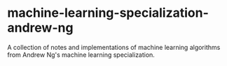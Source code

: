 # machine-learning-specialization-andrew-ng
A collection of notes and implementations of machine learning algorithms from Andrew Ng's machine learning specialization.
